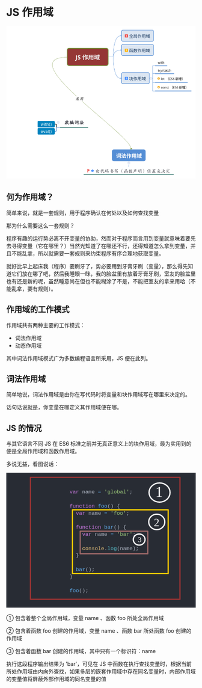 # JS 作用域

![js scope](images/mind.png)

## 何为作用域？

简单来说，就是一套规则，用于程序确认在何处以及如何查找变量

那为什么需要这么一套规则？

程序有趣的运行势必离不开变量的协助，然而对于程序而言用到变量就意味着要先去寻得变量（它在哪里？）当然光知道了在哪还不行，还得知道怎么拿到变量，并且不能乱拿，所以就需要一套规则来约束程序有序合理地获取变量。

就好比早上起床我（程序）要刷牙了，势必要用到牙膏牙刷（变量），那么得先知道它们放在哪了吧，然后我睡眼一眯，我的脸盆里有放着牙膏牙刷，室友的脸盆里也有还是新的呢，虽然睡意尚在但也不能糊涂了不是，不能把室友的拿来用哈（不能乱拿，要有规则）。

## 作用域的工作模式

作用域共有两种主要的工作模式：

- 词法作用域
- 动态作用域

其中词法作用域模式广为多数编程语言所采用，JS 便在此列。

## 词法作用域

简单地说，词法作用域是由你在写代码时将变量和块作用域写在哪里来决定的。

话句话说就是，你变量在哪定义其作用域便在哪。

## JS 的情况

与其它语言不同 JS 在 ES6 标准之前并无真正意义上的块作用域，最为实用到的便是全局作用域和函数作用域。

多说无益，看图说话：

![js scope](images/eg.png)

① 包含着整个全局作用域，变量 name 、函数 foo 所处全局作用域

② 包含着函数 foo 创建的作用域，变量 name 、函数 bar 所处函数 foo 创建的作用域

③ 包含着函数 bar 创建的作用域，其中只有一个标识符：name


执行这段程序输出结果为 'bar'，可见在 JS 中函数在执行查找变量时，根据当前所处作用域由内向外查找，如果多层的嵌套作用域中存在同名变量时，内部作用域的变量值将屏蔽外部作用域的同名变量的值
